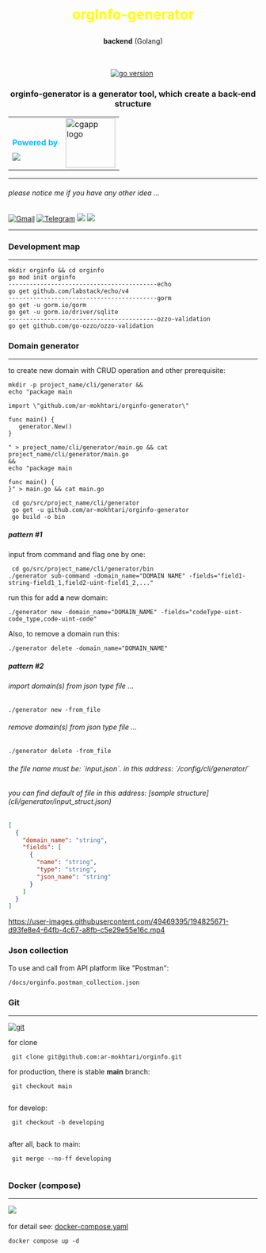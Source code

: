 <!--suppress ALL -->
<h1 align="center" style="alignment: center;color: yellow">

orgInfo-generator
</h1>
<p align="center"><b>backend</b> (Golang)<br/><br/><br/></p>

<p align="center">
<a href="" target="_blank"><img src="https://img.shields.io/badge/Go-1.19+-00ADD8?style=for-the-badge&logo=go" alt="go version" /></a>&nbsp;
</p>

<h3 align="center">orginfo-generator is a generator tool, which create a back-end structure</h3>






<table cellpadding="0" cellspacing="0">
<tr>
    <td style="margin-top: -2rem" valign="button"><h4 style="color: deepskyblue;margin-bottom: -1.5rem">Powered by</h4></td>
    <td rowspan="2"><img alt="cgapp logo" src="https://raw.githubusercontent.com/create-go-app/cli/master/.github/images/cgapp_logo%402x.png" width="100px"/><br/></td>
  </tr>
  <tr>
    <td><img src="https://camo.githubusercontent.com/4724436344c2473558068577d7e9e6b597c2baabe75a499cd67e04a448e00d84/68747470733a2f2f7777772e766563746f726c6f676f2e7a6f6e652f6c6f676f732f676f6c616e672f676f6c616e672d617232312e737667" ></td>
  </tr>
</table> 



---

<h6> please notice me if you have any other idea ...
</h6>

<a href="mailto:neatland@gmail.com"><img alt="Gmail" title="Alireza Mokhtari G Gmail" src="https://camo.githubusercontent.com/571384769c09e0c66b45e39b5be70f68f552db3e2b2311bc2064f0d4a9f5983b/68747470733a2f2f696d672e736869656c64732e696f2f62616467652f476d61696c2d4431343833363f7374796c653d666f722d7468652d6261646765266c6f676f3d676d61696c266c6f676f436f6c6f723d7768697465" data-canonical-src="https://img.shields.io/badge/Gmail-D14836?style=for-the-badge&amp;logo=gmail&amp;logoColor=white" style="max-width: 100%;"></a>
<a href="https://t.me/ar_mokhtari" rel="nofollow"><img alt="Telegram" title="Alireza Mokhtari G Telegram" src="https://camo.githubusercontent.com/cf4ed981404024c1adfc79d5575c4edf1836c4fe36b24b03383ece888cef7e29/68747470733a2f2f696d672e736869656c64732e696f2f62616467652f54656c656772616d2d3243413545303f7374796c653d666f722d7468652d6261646765266c6f676f3d74656c656772616d266c6f676f436f6c6f723d7768697465" data-canonical-src="https://img.shields.io/badge/Telegram-2CA5E0?style=for-the-badge&amp;logo=telegram&amp;logoColor=white" style="max-width: 100%;"></a>
<a href="https://www.linkedin.com/in/alireza-mokhtari-garakani-b4288024/"><img src="https://img.shields.io/badge/LinkedIn-0077B5?style=for-the-badge&amp;logo=linkedin&amp;logoColor=white" style="max-width: 100%;"></a>
<a href="https://discord.gg/F2YVf8Bu4R"><img src="![Discord](https://img.shields.io/badge/%3CServer%3E-%237289DA.svg?style=for-the-badge&logo=discord&logoColor=white" style="max-width: 100%;"></a>

---

<h3> Development map </h3>
<hr>

````
mkdir orginfo && cd orginfo
go mod init orginfo
------------------------------------------echo
go get github.com/labstack/echo/v4
------------------------------------------gorm
go get -u gorm.io/gorm
go get -u gorm.io/driver/sqlite
------------------------------------------ozzo-validation
go get github.com/go-ozzo/ozzo-validation

````

<h3>Domain generator</h3>
<hr>
to create new domain with CRUD operation and other prerequisite:

````
mkdir -p project_name/cli/generator &&
echo "package main

import \"github.com/ar-mokhtari/orginfo-generator\"

func main() {
   generator.New()
}

" > project_name/cli/generator/main.go && cat project_name/cli/generator/main.go
&&
echo "package main

func main() {
}" > main.go && cat main.go

````


````
 cd go/src/project_name/cli/generator
 go get -u github.com/ar-mokhtari/orginfo-generator
 go build -o bin
````

<h5>pattern #1</h5>
input from command and flag one by one:

````
 cd go/src/project_name/cli/generator/bin
./generator sub-command -domain_name="DOMAIN NAME" -fields="field1-string-field1_1,field2-uint-field1_2,..."
````

run this for add **a** new domain:

````
./generator new -domain_name="DOMAIN_NAME" -fields="codeType-uint-code_type,code-uint-code"
````

Also, to remove a domain run this:

````
./generator delete -domain_name="DOMAIN_NAME"
````

<h5>pattern #2</h5>
<h6>import domain(s) from json type file ... </h6>

````
./generator new -from_file
````

<h6>remove domain(s) from json type file ... </h6>

````
./generator delete -from_file
````

<h6>the file name must be: `input.json`. in this address: `/config/cli/generator/` </h6>
<h6>you can find default of file in this address: [sample structure](cli/generator/input_struct.json)</h6>

```json
[
  {
    "domain_name": "string",
    "fields": [
      {
        "name": "string",
        "type": "string",
        "json_name": "string"
      }
    ]
  }
]

```

https://user-images.githubusercontent.com/49469395/194825671-d93fe8e4-64fb-4c67-a8fb-c5e29e55e16c.mp4


<h3>Json collection</h3>
To use and call from API platform like "Postman":

````
/docs/orginfo.postman_collection.json
````

<h3>Git</h3>
<hr>
<p align="left">
<a href="" 
target="_blank"><img src="https://img.shields.io/badge/git-%23F05033.svg?style=for-the-badge&logo=git&logoColor=white" alt="git" /></a>&nbsp;
</p>

for clone

````
 git clone git@github.com:ar-mokhtari/orginfo.git
````

for production, there is stable **main** branch:

```` 
 git checkout main
 
````

for develop:

```` 
 git checkout -b developing
 
````

after all, back to main:

```` 
 git merge --no-ff developing
 
````

<h3>Docker (compose)</h3>
<hr>

<a href="" target="_blank"><img src="https://img.shields.io/badge/docker-%230db7ed.svg?style=for-the-badge&logo=docker&logoColor=white" /></a>
&nbsp;

for detail see:
[docker-compose.yaml](docker-compose.yaml)

````
docker compose up -d
````

